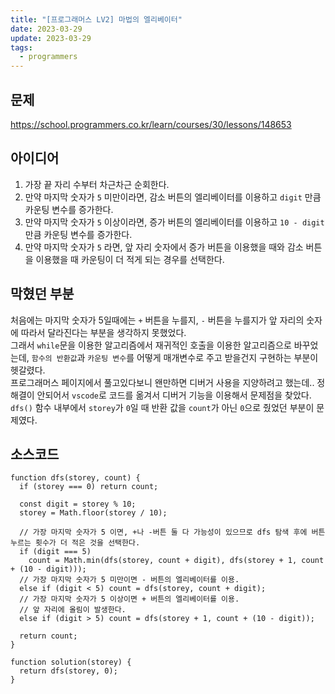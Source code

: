 ```yaml
---
title: "[프로그래머스 LV2] 마법의 엘리베이터"
date: 2023-03-29
update: 2023-03-29
tags:
  - programmers
---
```


## 문제
https://school.programmers.co.kr/learn/courses/30/lessons/148653

## 아이디어
1. 가장 끝 자리 수부터 차근차근 순회한다.
2. 만약 마지막 숫자가 `5` 미만이라면, 감소 버튼의 엘리베이터를 이용하고 `digit` 만큼 카운팅 변수를 증가한다.
3. 만약 마지막 숫자가 `5` 이상이라면, 증가 버튼의 엘리베이터를 이용하고 `10 - digit` 만큼 카운팅 변수를 증가한다.
4. 만약 마지막 숫자가 `5` 라면, 앞 자리 숫자에서 증가 버튼을 이용했을 때와 감소 버튼을 이용했을 때 카운팅이 더 적게 되는 경우를 선택한다.

## 막혔던 부분
처음에는 마지막 숫자가 5일때에는 `+` 버튼을 누를지, `-` 버튼을 누를지가 앞 자리의 숫자에 따라서 달라진다는 부분을 생각하지 못했었다.  
그래서 `while`문을 이용한 알고리즘에서 재귀적인 호출을 이용한 알고리즘으로 바꾸었는데, `함수의 반환값`과 `카운팅 변수`를 어떻게 매개변수로 주고 받을건지 구현하는 부분이 헷갈렸다.  
프로그래머스 페이지에서 풀고있다보니 왠만하면 디버거 사용을 지양하려고 했는데.. 정 해결이 안되어서 `vscode`로 코드를 옮겨서 디버거 기능을 이용해서 문제점을 찾았다.  
`dfs()` 함수 내부에서 `storey`가 `0`일 때 반환 값을 `count`가 아닌 `0`으로 줬었던 부분이 문제였다.

## 소스코드
```js{2}
function dfs(storey, count) {
  if (storey === 0) return count;

  const digit = storey % 10;
  storey = Math.floor(storey / 10);

  // 가장 마지막 숫자가 5 이면, +나 -버튼 둘 다 가능성이 있으므로 dfs 탐색 후에 버튼 누르는 횟수가 더 적은 것을 선택한다.
  if (digit === 5)
    count = Math.min(dfs(storey, count + digit), dfs(storey + 1, count + (10 - digit)));
  // 가장 마지막 숫자가 5 미만이면 - 버튼의 엘리베이터를 이용.
  else if (digit < 5) count = dfs(storey, count + digit);
  // 가장 마지막 숫자가 5 이상이면 + 버튼의 엘리베이터를 이용.
  // 앞 자리에 올림이 발생한다.
  else if (digit > 5) count = dfs(storey + 1, count + (10 - digit));

  return count;
}

function solution(storey) {
  return dfs(storey, 0);
}
```